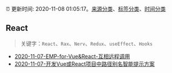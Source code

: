 :alarm_clock: 更新时间: 2020-11-08 01:05:17。[来源分类](../README.md)、[标签分类](../TAGS.md)、[时间分类](../TIMELINE.md)

## React


> 关键字：`React`、`Rax`、`Nerv`、`Redux`、`useEffect`、`Hooks`



- [2020-11-07-EMP-for-Vue&React-互相远程调用](https://juejin.im/post/6892379956543029261) 
- [2020-11-07-开发Vue或React项目中路径别名智能提示方案](https://juejin.im/post/6892372366950105102) 